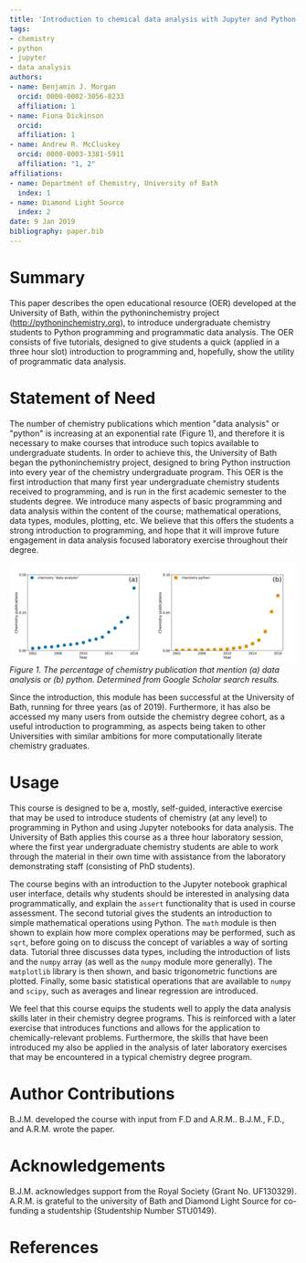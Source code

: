 ```yaml
---
title: 'Introduction to chemical data analysis with Jupyter and Python'
tags:
- chemistry
- python
- jupyter
- data analysis
authors:
- name: Benjamin J. Morgan
  orcid: 0000-0002-3056-8233
  affiliation: 1
- name: Fiona Dickinson
  orcid:
  affiliation: 1
- name: Andrew R. McCluskey
  orcid: 0000-0003-3381-5911
  affiliation: "1, 2"
affiliations:
- name: Department of Chemistry, University of Bath
  index: 1
- name: Diamond Light Source
  index: 2
date: 9 Jan 2019
bibliography: paper.bib
---
```


# Summary

This paper describes the open educational resource (OER) developed at the University of Bath, within the pythoninchemistry project (http://pythoninchemistry.org), to introduce undergraduate chemistry students to Python programming and programmatic data analysis.
The OER consists of five tutorials, designed to give students a quick (applied in a three hour slot) introduction to programming and, hopefully, show the utility of programmatic data analysis.

# Statement of Need

The number of chemistry publications which mention "data analysis" or "python" is increasing at an exponential rate (Figure 1), and therefore it is necessary to make courses that introduce such topics available to undergraduate students.
In order to achieve this, the University of Bath began the pythoninchemistry project, designed to bring Python instruction into every year of the chemistry undergraduate program.
This OER is the first introduction that many first year undergraduate chemistry students received to programming, and is run in the first academic semester to the students degree.
We introduce many aspects of basic programming and data analysis within the content of the course; mathematical operations, data types, modules, plotting, etc.
We believe that this offers the students a strong introduction to programming, and hope that it will improve future engagement in data analysis focused laboratory exercise throughout their degree.

![](fig1.png)
*Figure 1. The percentage of chemistry publication that mention (a) data analysis or (b) python. Determined from Google Scholar search results.*

Since the introduction, this module has been successful at the University of Bath, running for three years (as of 2019).
Furthermore, it has also be accessed my many users from outside the chemistry degree cohort, as a useful introduction to programming, as aspects being taken to other Universities with similar ambitions for more computationally literate chemistry graduates. 

# Usage

This course is designed to be a, mostly, self-guided, interactive exercise that may be used to introduce students of chemistry (at any level) to programming in Python and using Jupyter notebooks for data analysis.
The University of Bath applies this course as a three hour laboratory session, where the first year undergraduate chemistry students are able to work through the material in their own time with assistance from the laboratory demonstrating staff (consisting of PhD students).

The course begins with an introduction to the Jupyter notebook graphical user interface, details why students should be interested in analysing data programmatically, and explain the `assert` functionality that is used in course assessment.
The second tutorial gives the students an introduction to simple mathematical operations using Python.
The `math` module is then shown to explain how more complex operations may be performed, such as `sqrt`, before going on to discuss the concept of variables a way of sorting data.
Tutorial three discusses data types, including the introduction of lists and the `numpy` array (as well as the `numpy` module more generally).
The `matplotlib` library is then shown, and basic trigonometric functions are plotted.
Finally, some basic statistical operations that are available to `numpy` and `scipy`, such as averages and linear regression are introduced.

We feel that this course equips the students well to apply the data analysis skills later in their chemistry degree programs.
This is reinforced with a later exercise that introduces functions and allows for the application to chemically-relevant problems.
Furthermore, the skills that have been introduced my also be applied in the analysis of later laboratory exercises that may be encountered in a typical chemistry degree program.

# Author Contributions

B.J.M. developed the course with input from F.D and A.R.M..
B.J.M., F.D., and A.R.M. wrote the paper.

# Acknowledgements

B.J.M. acknowledges support from the Royal Society (Grant No. UF130329).
A.R.M. is grateful to the university of Bath and Diamond Light Source for co-funding a studentship (Studentship Number STU0149).

# References
